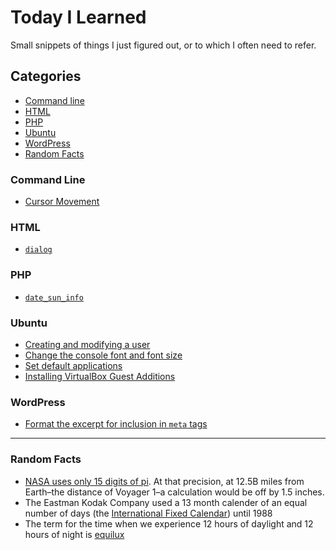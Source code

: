 # Today I Learned
Small snippets of things I just figured out, or to which I often need to refer.

## Categories

* [Command line](#command-line)
* [HTML](#html)
* [PHP](#php)
* [Ubuntu](#ubuntu)
* [WordPress](#wordpress)
* [Random Facts](#random-facts)

### Command Line
* [Cursor Movement](cli/cursor-movement.md)

### HTML
* [`dialog`](html/dialog.md)

### PHP
* [`date_sun_info`](php/sun.md)


### Ubuntu
* [Creating and modifying a user](ubuntu/creating-and-modifying-a-user.md)
* [Change the console font and font size](ubuntu/change-the-console-font-and-size.md)
* [Set default applications](ubuntu/set-default-applications.md)
* [Installing VirtualBox Guest Additions](ubuntu/virtualbox-guest-additions.md)

### WordPress
* [Format the excerpt for inclusion in `meta` tags](wordpress/format-excerpt-for-meta.md)

---

### Random Facts
* [NASA uses only 15 digits of pi](http://www.vox.com/2016/4/2/11350518/nasa-digits-pi). At that precision, at 12.5B miles from Earth–the distance of Voyager 1–a calculation would be off by 1.5 inches.
* The Eastman Kodak Company used a 13 month calender of an equal number of days (the [International Fixed Calendar](https://en.wikipedia.org/wiki/International_Fixed_Calendar)) until 1988
* The term for the time when we experience 12 hours of daylight and 12 hours of night is [equilux](https://www.post-gazette.com/life/my-generation/2016/09/15/Let-s-talk-about-science-Equinox-vs-equilux/stories/201609150030)
